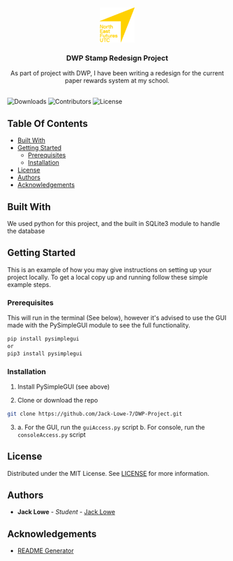 <br/>
<p align="center">
  <a href="https://github.com/jack-lowe-7/DWP-Project">
    <img src="logo.png" alt="Logo" width="80" height="80">
  </a>

  <h3 align="center">DWP Stamp Redesign Project</h3>

  <p align="center">
    As part of project with DWP, I have been writing a redesign for the current paper rewards system at my school.
    <br/>
    <br/>
  </p>
</p>

![Downloads](https://img.shields.io/github/downloads/jack-lowe-7/DWP-Project/total) ![Contributors](https://img.shields.io/github/contributors/jack-lowe-7/DWP-Project?color=dark-green) ![License](https://img.shields.io/github/license/jack-lowe-7/DWP-Project) 

## Table Of Contents

* [Built With](#built-with)
* [Getting Started](#getting-started)
  * [Prerequisites](#prerequisites)
  * [Installation](#installation)
* [License](#license)
* [Authors](#authors)
* [Acknowledgements](#acknowledgements)

## Built With

We used python for this project, and the built in SQLite3 module to handle the database

## Getting Started

This is an example of how you may give instructions on setting up your project locally.
To get a local copy up and running follow these simple example steps.

### Prerequisites

This will run in the terminal (See below), however it's advised to use the GUI made with the PySimpleGUI module to see the full functionality.

```sh
pip install pysimplegui
or
pip3 install pysimplegui
```

### Installation

1. Install PySimpleGUI (see above)

2. Clone or download the repo

```sh
git clone https://github.com/Jack-Lowe-7/DWP-Project.git
```

3. a. For the GUI, run the ```guiAccess.py``` script 
b. For console, run the ```consoleAccess.py``` script



## License

Distributed under the MIT License. See [LICENSE](https://github.com/jack-lowe-7/DWP-Project/blob/main/LICENSE.md) for more information.

## Authors

* **Jack Lowe** - *Student* - [Jack Lowe](https://github.com/Jack-Lowe-7/)

## Acknowledgements

* [README Generator](https://github.com/ShaanCoding/ReadME-Generator)
